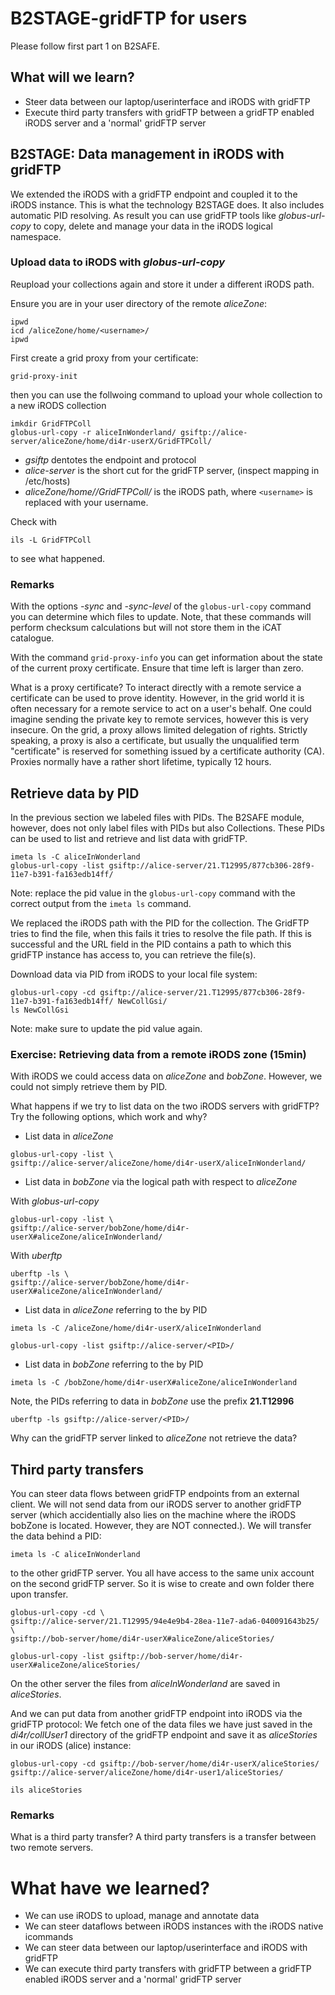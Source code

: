 # B2STAGE-gridFTP for users
Please follow first part 1 on B2SAFE.

## What will we learn?
- Steer data between our laptop/userinterface and iRODS with gridFTP
- Execute third party transfers with gridFTP between a gridFTP enabled iRODS server and a 'normal' gridFTP server

## B2STAGE: Data management in iRODS with gridFTP
We extended the iRODS with a gridFTP endpoint and coupled it to the iRODS instance. 
This is what the technology B2STAGE does. It also includes automatic PID resolving.
As result you can use gridFTP tools like *globus-url-copy* to copy, delete and manage your data in the iRODS logical namespace.

### Upload data to iRODS with *globus-url-copy*
Reupload your collections again and store it under a different iRODS path.

Ensure you are in your user directory of the remote *aliceZone*: 

```
ipwd
icd /aliceZone/home/<username>/
ipwd
```

First create a grid proxy from your certificate:

```
grid-proxy-init
```

then you can use the follwoing command to upload your whole collection to a new iRODS collection

```
imkdir GridFTPColl
globus-url-copy -r aliceInWonderland/ gsiftp://alice-server/aliceZone/home/di4r-userX/GridFTPColl/ 
```
- *gsiftp* dentotes the endpoint and protocol
- *alice-server* is the short cut for the gridFTP server, (inspect mapping in /etc/hosts)
- *aliceZone/home/<username>/GridFTPColl/* is the iRODS path, where `<username>` is replaced with your username.

Check with 

```
ils -L GridFTPColl
```
to see what happened.

### Remarks

With the options *-sync* and *-sync-level* of the `globus-url-copy` command you can determine which files to update. Note, that 
these commands will perform checksum calculations but will not store them in the iCAT catalogue.

With the command `grid-proxy-info` you can get information about the state of the current proxy certificate. Ensure that time left 
is larger than zero.

What is a proxy certificate? To interact directly with a remote service a certificate can be used to prove identity. However, in the 
grid world it is often necessary for a remote service to act on a user's behalf.
One could imagine sending the private key to remote services, however this is very insecure. On the grid, a proxy allows limited 
delegation of rights. Strictly speaking, a proxy is also a certificate, but usually the unqualified term "certificate" is reserved for 
something issued by a certificate authority (CA). Proxies normally have a rather short lifetime, typically 12 hours.

## Retrieve data by PID
In the previous section we labeled files with PIDs. The B2SAFE module, however, does not only label files with PIDs but also Collections. 
These PIDs can be used to list and retrieve and list data with gridFTP.

```
imeta ls -C aliceInWonderland
globus-url-copy -list gsiftp://alice-server/21.T12995/877cb306-28f9-11e7-b391-fa163edb14ff/
```

Note: replace the pid value in the `globus-url-copy` command with the correct output from the `imeta ls` command.

We replaced the iRODS path with the PID for the collection.
The GridFTP tries to find the file, when this fails it tries to resolve the file path. If this is successful and the URL field in the 
PID contains a path to which this gridFTP instance has access to, you can retrieve the file(s).

Download data via PID from iRODS to your local file system:

```
globus-url-copy -cd gsiftp://alice-server/21.T12995/877cb306-28f9-11e7-b391-fa163edb14ff/ NewCollGsi/
ls NewCollGsi
```
Note: make sure to update the pid value again.

### Exercise: Retrieving data from a remote iRODS zone (15min)
With iRODS we could access data on *aliceZone* and *bobZone*. However, we could not simply retrieve them by PID.

What happens if we try to list data on the two iRODS servers with gridFTP?
Try the following options, which work and why?

- List data in *aliceZone*

 ```
 globus-url-copy -list \
 gsiftp://alice-server/aliceZone/home/di4r-userX/aliceInWonderland/
 ```
- List data in *bobZone* via the logical path with respect to *aliceZone*

 With *globus-url-copy*	

 ```
 globus-url-copy -list \
 gsiftp://alice-server/bobZone/home/di4r-userX#aliceZone/aliceInWonderland/
 ```
 
 With *uberftp*

 ```
 uberftp -ls \
 gsiftp://alice-server/bobZone/home/di4r-userX#aliceZone/aliceInWonderland/
 ```
- List data in *aliceZone* referring to the by PID
 
 ```
 imeta ls -C /aliceZone/home/di4r-userX/aliceInWonderland
 ```
 
 ```
 globus-url-copy -list gsiftp://alice-server/<PID>/
 ```
- List data in *bobZone* referring to the by PID

 ```
 imeta ls -C /bobZone/home/di4r-userX#aliceZone/aliceInWonderland
 ```
 Note, the PIDs referring to data in *bobZone* use the prefix **21.T12996**
 ```
 uberftp -ls gsiftp://alice-server/<PID>/
 ```
 Why can the gridFTP server linked to *aliceZone* not retrieve the data?


## Third party transfers
You can steer data flows between gridFTP endpoints from an external client. We will not send data from our iRODS server to another 
gridFTP server (which accidentially also lies on the machine where the iRODS bobZone is located. However, they are NOT connected.).
We will transfer the data behind a PID:

```
imeta ls -C aliceInWonderland
```

to the other gridFTP server. 
You all have access to the same unix account on the second gridFTP server. So it is wise to create and own folder there upon transfer.

```
globus-url-copy -cd \
gsiftp://alice-server/21.T12995/94e4e9b4-28ea-11e7-ada6-040091643b25/ \
gsiftp://bob-server/home/di4r-userX#aliceZone/aliceStories/
```

```
globus-url-copy -list gsiftp://bob-server/home/di4r-userX#aliceZone/aliceStories/
```

On the other server the files from *aliceInWonderland* are saved in *aliceStories*.

And we can put data from another gridFTP endpoint into iRODS via the gridFTP protocol:
We fetch one of the data files we have just saved in the *di4r/collUser1* directory of the gridFTP endpoint and save it as *aliceStories* 
in our iRODS (alice) instance:

```
globus-url-copy -cd gsiftp://bob-server/home/di4r-userX/aliceStories/ gsiftp://alice-server/aliceZone/home/di4r-user1/aliceStories/

ils aliceStories
```

### Remarks

What is a third party transfer? A third party transfers is a transfer between two remote servers.

# What have we learned?
- We can use iRODS to upload, manage and annotate data
- We can steer dataflows between iRODS instances with the iRODS native icommands
- We can steer data between our laptop/userinterface and iRODS with gridFTP
- We can execute third party transfers with gridFTP between a gridFTP enabled iRODS server and a 'normal' gridFTP server 

